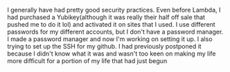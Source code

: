 I generally have had pretty good security practices.  Even before Lambda, I had purchased a Yubikey(although it was really their half off sale that pushed me to do it lol) and activated it on sites that I used.  I use different passwords for my different accounts, but I don't have a password manager.  I made a password manager and now I'm working on setting it up.  I also trying to set up the SSH for my github.  I had previously postponed it because I didn't know what it was and wasn't too keen on making my life more difficult for a portion of my life that had just begun